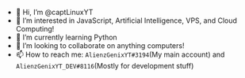 - 👋 Hi, I’m @captLinuxYT
- 👀 I’m interested in JavaScript, Artificial Intelligence, VPS, and Cloud Computing!
- 🌱 I’m currently learning Python
- 💞️ I’m looking to collaborate on anything computers!
- 📫 How to reach me: ```AlienzGenixYT#3194```(My main account) and ```AlienzGenixYT_DEV#8116```(Mostly for development stuff)

<!---
captLinuxYT/captLinuxYT is a ✨ special ✨ repository because its `README.md` (this file) appears on your GitHub profile.
You can click the Preview link to take a look at your changes.
--->
